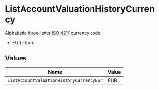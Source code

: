 # ListAccountValuationHistoryCurrency

Alphabetic three-letter [ISO 4217](https://en.wikipedia.org/wiki/ISO_4217) currency code.
* EUR - Euro


## Values

| Name                                     | Value                                    |
| ---------------------------------------- | ---------------------------------------- |
| `ListAccountValuationHistoryCurrencyEur` | EUR                                      |